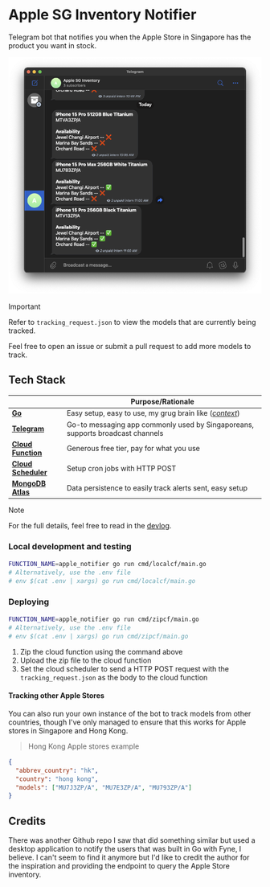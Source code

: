 # Apple SG Inventory Notifier

Telegram bot that notifies you when the Apple Store in Singapore has the product you want in stock.

![Screenshot of Telegram bot](./assets/demo.png)

> [!IMPORTANT]
> Refer to `tracking_request.json` to view the models that are currently being tracked.
>
> Feel free to open an issue or submit a pull request to add more models to track.

## Tech Stack

|                                                           | **Purpose/Rationale**                                                             |
| --------------------------------------------------------- | --------------------------------------------------------------------------------- |
| [**Go**](https://golang.org/)                             | Easy setup, easy to use, my grug brain like ([*context*](https://grugbrain.dev/)) |
| [**Telegram**](https://core.telegram.org/bots/api)        | Go-to messaging app commonly used by Singaporeans, supports broadcast channels    |
| [**Cloud Function**](https://cloud.google.com/functions)  | Generous free tier, pay for what you use                                          |
| [**Cloud Scheduler**](https://cloud.google.com/scheduler) | Setup cron jobs with HTTP POST                                                    |
| [**MongoDB Atlas**](https://www.mongodb.com/cloud/atlas)  | Data persistence to easily track alerts sent, easy setup                          |

> [!NOTE]
> For the full details, feel free to read in the [devlog](https://yusufaine.dev/apple-sg-notifier).

### Local development and testing

```bash
FUNCTION_NAME=apple_notifier go run cmd/localcf/main.go
# Alternatively, use the .env file
# env $(cat .env | xargs) go run cmd/localcf/main.go
```

### Deploying

```bash
FUNCTION_NAME=apple_notifier go run cmd/zipcf/main.go
# Alternatively, use the .env file
# env $(cat .env | xargs) go run cmd/zipcf/main.go
```

1. Zip the cloud function using the command above
2. Upload the zip file to the cloud function
3. Set the cloud scheduler to send a HTTP POST request with the `tracking_request.json` as the body to the cloud function

#### Tracking other Apple Stores

You can also run your own instance of the bot to track models from other countries, though I've only managed to ensure that this works for Apple stores in Singapore and Hong Kong.

> Hong Kong Apple stores example

```json
{
  "abbrev_country": "hk",
  "country": "hong kong",
  "models": ["MU7J3ZP/A", "MU7E3ZP/A", "MU793ZP/A"]
}
```

## Credits

There was another Github repo I saw that did something similar but used a desktop application to notify the users that was built in Go with Fyne, I believe. I can't seem to find it anymore but I'd like to credit the author for the inspiration and providing the endpoint to query the Apple Store inventory.

